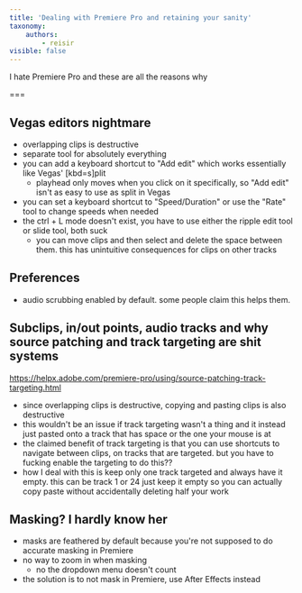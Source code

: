 ```yaml
---
title: 'Dealing with Premiere Pro and retaining your sanity'
taxonomy:
    authors:
        - reisir
visible: false
---
```


I hate Premiere Pro and these are all the reasons why

===

## Vegas editors nightmare

- overlapping clips is destructive
- separate tool for absolutely everything
- you can add a keyboard shortcut to "Add edit" which works essentially like Vegas' [kbd=s]plit
	- playhead only moves when you click on it specifically, so "Add edit" isn't as easy to use as split in Vegas
- you can set a keyboard shortcut to "Speed/Duration" or use the "Rate" tool to change speeds when needed
- the ctrl + L mode doesn't exist, you have to use either the ripple edit tool or slide tool, both suck 
	- you can move clips and then select and delete the space between them. this has unintuitive consequences for clips on other tracks

## Preferences

- audio scrubbing enabled by default. some people claim this helps them.

## Subclips, in/out points, audio tracks and why source patching and track targeting are shit systems

https://helpx.adobe.com/premiere-pro/using/source-patching-track-targeting.html

- since overlapping clips is destructive, copying and pasting clips is also destructive
- this wouldn't be an issue if track targeting wasn't a thing and it instead just pasted onto a track that has space or the one your mouse is at
- the claimed benefit of track targeting is that you can use shortcuts to navigate between clips, on tracks that are targeted. but you have to fucking enable the targeting to do this??
- how I deal with this is keep only one track targeted and always have it empty. this can be track 1 or 24 just keep it empty so you can actually copy paste without accidentally deleting half your work

## Masking? I hardly know her

- masks are feathered by default because you're not supposed to do accurate masking in Premiere
- no way to zoom in when masking
	- no the dropdown menu doesn't count
- the solution is to not mask in Premiere, use After Effects instead

